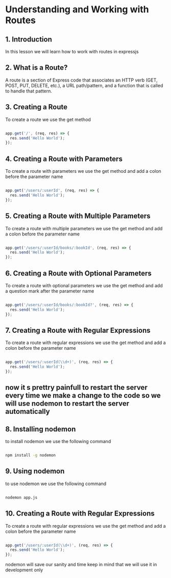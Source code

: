 # Understanding and Working with Routes

## 1. Introduction

In this lesson we will learn how to work with routes in expressjs

## 2. What is a Route?

A route is a section of Express code that associates an HTTP verb (GET, POST, PUT, DELETE, etc.), a URL path/pattern, and a function that is called to handle that pattern.

## 3. Creating a Route

To create a route we use the get method

```js

app.get('/', (req, res) => {
  res.send('Hello World');
});

```

## 4. Creating a Route with Parameters

To create a route with parameters we use the get method and add a colon before the parameter name

```js

app.get('/users/:userId', (req, res) => {
  res.send('Hello World');
});

```

## 5. Creating a Route with Multiple Parameters

To create a route with multiple parameters we use the get method and add a colon before the parameter name

```js

app.get('/users/:userId/books/:bookId', (req, res) => {
  res.send('Hello World');
});

```

## 6. Creating a Route with Optional Parameters

To create a route with optional parameters we use the get method and add a question mark after the parameter name

```js

app.get('/users/:userId/books/:bookId?', (req, res) => {
  res.send('Hello World');
});

```

## 7. Creating a Route with Regular Expressions

To create a route with regular expressions we use the get method and add a colon before the parameter name

```js

app.get('/users/:userId(\\d+)', (req, res) => {
  res.send('Hello World');
});

```

## now it s prettry painfull to restart the server every time we make a change to the code so we will use nodemon to restart the server automatically

## 8. Installing nodemon

to install nodemon we use the following command

```bash

npm install -g nodemon

```

## 9. Using nodemon

to use nodemon we use the following command

```bash

nodemon app.js

```

## 10. Creating a Route with Regular Expressions

To create a route with regular expressions we use the get method and add a colon before the parameter name

```js

app.get('/users/:userId(\\d+)', (req, res) => {
  res.send('Hello World');
});

```


nodemon will save our sanity and time keep in mind that we will use it in development only
